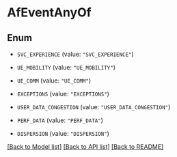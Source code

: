 # AfEventAnyOf

## Enum


* `SVC_EXPERIENCE` (value: `"SVC_EXPERIENCE"`)

* `UE_MOBILITY` (value: `"UE_MOBILITY"`)

* `UE_COMM` (value: `"UE_COMM"`)

* `EXCEPTIONS` (value: `"EXCEPTIONS"`)

* `USER_DATA_CONGESTION` (value: `"USER_DATA_CONGESTION"`)

* `PERF_DATA` (value: `"PERF_DATA"`)

* `DISPERSION` (value: `"DISPERSION"`)


[[Back to Model list]](../README.md#documentation-for-models) [[Back to API list]](../README.md#documentation-for-api-endpoints) [[Back to README]](../README.md)


